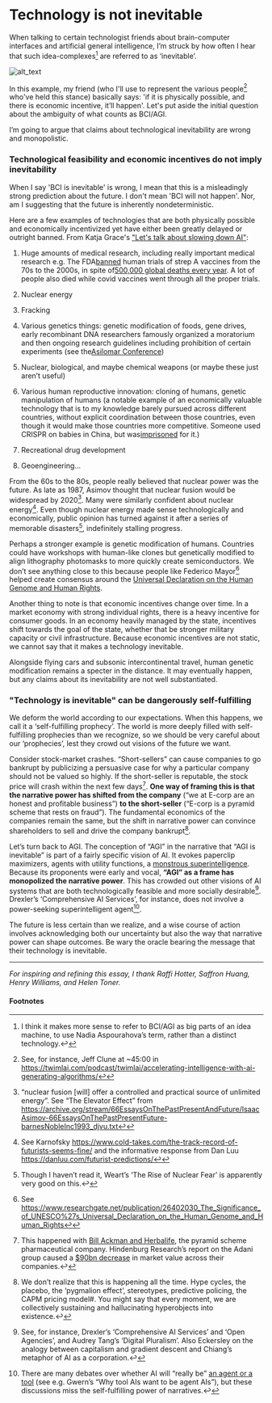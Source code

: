 # Technology is not inevitable

When talking to certain technologist friends about brain-computer interfaces and artificial general intelligence, I’m struck by how often I hear that such idea-complexes[^1] are referred to as ‘inevitable’.

![alt_text](/inevitable.png "image_tooltip")

In this example, my friend (who I'll use to represent the various people[^2] who've held this stance) basically says: 'if it is physically possible, and there is economic incentive, it’ll happen'. Let's put aside the initial question about the ambiguity of what counts as BCI/AGI. 

I’m going to argue that claims about technological inevitability are wrong and monopolistic.

### Technological feasibility and economic incentives do not imply inevitability

When I say 'BCI is inevitable' is wrong, I mean that this is a misleadingly strong prediction about the future. I don't mean 'BCI will not happen'. Nor, am I suggesting that the future is inherently nondeterministic. 

Here are a few examples of technologies that are both physically possible and economically incentivized yet have either been greatly delayed or outright banned. From Katja Grace's ["Let's talk about slowing down AI"](https://www.google.com/url?sa=t&rct=j&q=&esrc=s&source=web&cd=&cad=rja&uact=8&ved=2ahUKEwiSwvy-z739AhUHElkFHXnfCx4QFnoECAwQAQ&url=https%3A%2F%2Faiimpacts.org%2Flets-think-about-slowing-down-ai%2F&usg=AOvVaw0IqB5K77YTuMHS2SfK4pLk):

1. Huge amounts of medical research, including really important medical research e.g. The FDA[banned](https://www.ncbi.nlm.nih.gov/pmc/articles/PMC7326309/#:~:text=Nonetheless%2C%20in%201978%20the%20controversy%20resulted%20in%20a%20US%20FDA%20ban%20on%20subsequent%20vaccine%20trials%20which%20was%20eventually%20overturned%2030%20years%20later.") human trials of strep A vaccines from the 70s to the 2000s, in spite of[500,000 global deaths every year](https://www.ncbi.nlm.nih.gov/pmc/articles/PMC6474463/#:~:text=Worldwide%2C%20the%20death%20toll%20is%20estimated%20at%20500%20000%20annually). A lot of people also died while covid vaccines went through all the proper trials.

2. Nuclear energy

3. Fracking 

4. Various genetics things: genetic modification of foods, gene drives, early recombinant DNA researchers famously organized a moratorium and then ongoing research guidelines including prohibition of certain experiments (see the[Asilomar Conference](https://en.wikipedia.org/wiki/Asilomar_Conference_on_Recombinant_DNA))

5. Nuclear, biological, and maybe chemical weapons (or maybe these just aren’t useful)

6. Various human reproductive innovation: cloning of humans, genetic manipulation of humans (a notable example of an economically valuable technology that is to my knowledge barely pursued across different countries, without explicit coordination between those countries, even though it would make those countries more competitive. Someone used CRISPR on babies in China, but was[imprisoned](https://www.science.org/content/article/creator-crispr-babies-nears-release-prison-where-does-embryo-editing-stand) for it.) 

7. Recreational drug development

8. Geoengineering...

From the 60s to the 80s, people really believed that nuclear power was the future. As late as 1987, Asimov thought that nuclear fusion would be widespread by 2020[^3]. Many were similarly confident about nuclear energy[^4]. Even though nuclear energy made sense technologically and economically, public opinion has turned against it after a series of memorable disasters[^5], indefinitely stalling progress.

Perhaps a stronger example is genetic modification of humans. Countries could have workshops with human-like clones but genetically modified to align lithography photomasks to more quickly create semiconductors. We don’t see anything close to this because people like Federico Mayor[^6] helped create consensus around the [Universal Declaration on the Human Genome and Human Rights](https://www.unesco.org/en/ethics-science-technology/human-genome-and-human-rights). 

Another thing to note is that economic incentives change over time. In a market economy with strong individual rights, there is a heavy incentive for consumer goods. In an economy heavily managed by the state, incentives shift towards the goal of the state, whether that be stronger military capacity or civil infrastructure. Because economic incentives are not static, we cannot say that it makes a technology inevitable.

Alongside flying cars and subsonic intercontinental travel, human genetic modification remains a specter in the distance. It may eventually happen, but any claims about its inevitability are not well substantiated.

### "Technology is inevitable" can be dangerously self-fulfilling

We deform the world according to our expectations. When this happens, we call it a ‘self-fulfilling prophecy’. The world is more deeply filled with self-fulfilling prophecies than we recognize, so we should be very careful about our ‘prophecies’, lest they crowd out visions of the future we want. 

Consider stock-market crashes. “Short-sellers” can cause companies to go bankrupt by publicizing a persuasive case for why a particular company should not be valued so highly. If the short-seller is reputable, the stock price will crash within the next few days[^7]. **One way of framing this is that the narrative power has shifted from the company** (“we at E-corp are an honest and profitable business”) **to the short-seller** (“E-corp is a pyramid scheme that rests on fraud”). The fundamental economics of the companies remain the same, but the shift in narrative power can convince shareholders to sell and drive the company bankrupt[^8].

Let’s turn back to AGI. The conception of “AGI” in the narrative that “AGI is inevitable” is part of a fairly specific vision of AI. It evokes paperclip maximizers, agents with utility functions, a [monstrous superintelligence](https://betterwithout.ai/artificial-general-intelligence). Because its proponents were early and vocal, **“AGI” as a frame has monopolized the narrative power**. This has crowded out other visions of AI systems that are both technologically feasible and more socially desirable[^9]. Drexler’s ‘Comprehensive AI Services’, for instance, does not involve a power-seeking superintelligent agent[^10]. 

The future is less certain than we realize, and a wise course of action involves acknowledging both our uncertainty but also the way that narrative power can shape outcomes. Be wary the oracle bearing the message that their technology is inevitable.

---

_For inspiring and refining this essay, I thank Raffi Hotter, Saffron Huang, Henry Williams, and Helen Toner._

#### Footnotes

[^1]: I think it makes more sense to refer to BCI/AGI as big parts of an idea machine, to use Nadia Aspourahova’s term, rather than a distinct technology.↩

[^2]: See, for instance, Jeff Clune at ~45:00 in https://twimlai.com/podcast/twimlai/accelerating-intelligence-with-ai-generating-algorithms/↩ 

[^3]: “nuclear fusion [will] offer a controlled and practical source of unlimited energy”. See “The Elevator Effect” from https://archive.org/stream/66EssaysOnThePastPresentAndFuture/IsaacAsimov-66EssaysOnThePastPresentFuture-barnesNobleInc1993_djvu.txt↩

[^4]: See Karnofsky https://www.cold-takes.com/the-track-record-of-futurists-seems-fine/ and the informative response from Dan Luu https://danluu.com/futurist-predictions/↩

[^5]: Though I haven’t read it, Weart’s ‘The Rise of Nuclear Fear’ is apparently very good on this.↩

[^6]: See https://www.researchgate.net/publication/26402030_The_Significance_of_UNESCO%27s_Universal_Declaration_on_the_Human_Genome_and_Human_Rights↩ 

[^7]: This happened with [Bill Ackman and Herbalife](https://www.investopedia.com/news/billionaire-bill-ackman-dumps-herbalife-ending-5year-war-betting-against-it/), the pyramid scheme pharmaceutical company. Hindenburg Research’s report on the Adani group caused a [$90bn decrease](https://www.theguardian.com/business/2023/feb/02/why-has-the-adani-group-shed-us90bn-in-value-and-what-do-short-sellers-have-to-gain) in market value across their companies.↩

[^8]: We don’t realize that this is happening all the time. Hype cycles, the placebo, the ‘pygmalion effect’, stereotypes, predictive policing, the CAPM pricing model#. You might say that every moment, we are collectively sustaining and hallucinating hyperobjects into existence.↩

[^9]: See, for instance, Drexler’s ‘Comprehensive AI Services’ and ‘Open Agencies’, and Audrey Tang’s ‘Digital Pluralism’. Also Eckersley on the analogy between capitalism and gradient descent and Chiang’s metaphor of AI as a corporation.↩

[^10]: There are many debates over whether AI will “really be” [an agent or a tool](https://gwern.net/tool-ai) (see e.g. Gwern’s “Why tool AIs want to be agent AIs”), but these discussions miss the self-fulfilling power of narratives.↩
